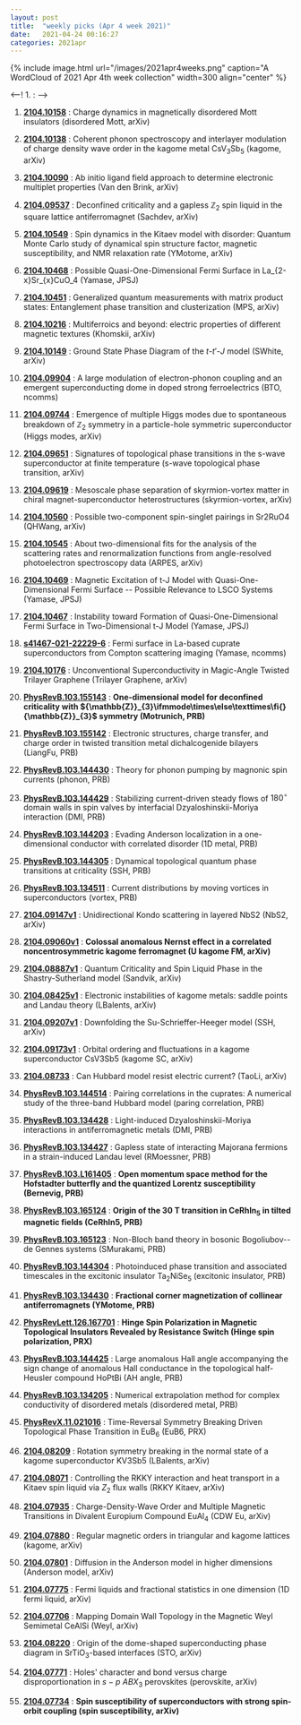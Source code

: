 ```yaml
---
layout: post
title:  "weekly picks (Apr 4 week 2021)"
date:   2021-04-24 00:16:27
categories: 2021apr
---
```


{% include image.html url="/images/2021apr4weeks.png" caption="A WordCloud of 2021 Apr 4th week collection" width=300 align="center" %}


<--! 1. **[]()** : -->


1. **[2104.10158](http://arxiv.org/abs/2104.10158)** : Charge dynamics in magnetically disordered Mott insulators (disordered Mott, arXiv)

1. **[2104.10138](http://arxiv.org/abs/2104.10138)** : Coherent phonon spectroscopy and interlayer modulation of charge density wave order in the kagome metal CsV$_3$Sb$_5$ (kagome, arXiv)


1. **[2104.10090](http://arxiv.org/abs/2104.10090)** : Ab initio ligand field approach to determine electronic multiplet properties (Van den Brink, arXiv)

1. **[2104.09537](http://arxiv.org/abs/2104.09537)** : Deconfined criticality and a gapless $\mathbb{Z}_2$ spin liquid in the square lattice antiferromagnet (Sachdev, arXiv)


1. **[2104.10549](http://arxiv.org/abs/2104.10549)** : Spin dynamics in the Kitaev model with disorder: Quantum Monte Carlo study of dynamical spin structure factor, magnetic susceptibility, and NMR relaxation rate (YMotome, arXiv)

1. **[2104.10468](http://arxiv.org/abs/2104.10468)** : Possible Quasi-One-Dimensional Fermi Surface in La_{2-x}Sr_{x}CuO_4 (Yamase, JPSJ)


1. **[2104.10451](http://arxiv.org/abs/2104.10451)** : Generalized quantum measurements with matrix product states: Entanglement phase transition and clusterization (MPS, arXiv)

1. **[2104.10216](http://arxiv.org/abs/2104.10216)** : Multiferroics and beyond: electric properties of different magnetic textures (Khomskii, arXiv)

1. **[2104.10149](http://arxiv.org/abs/2104.10149)** : Ground State Phase Diagram of the $t$-$t'$-$J$ model (SWhite, arXiv)

1. **[2104.09904](http://arxiv.org/abs/2104.09904)** : A large modulation of electron-phonon coupling and an emergent superconducting dome in doped strong ferroelectrics (BTO, ncomms)

1. **[2104.09744](http://arxiv.org/abs/2104.09744)** : Emergence of multiple Higgs modes due to spontaneous breakdown of $\mathbb{Z}_2$ symmetry in a particle-hole symmetric superconductor (Higgs modes, arXiv)

1. **[2104.09651](http://arxiv.org/abs/2104.09651)** : Signatures of topological phase transitions in the s-wave superconductor at finite temperature (s-wave topological phase transition, arXiv)

1. **[2104.09619](http://arxiv.org/abs/2104.09619)** : Mesoscale phase separation of skyrmion-vortex matter in chiral magnet-superconductor heterostructures (skyrmion-vortex, arXiv)

1. **[2104.10560](http://arxiv.org/abs/2104.10560)** : Possible two-component spin-singlet pairings in Sr2RuO4 (QHWang, arXiv)

1. **[2104.10545](http://arxiv.org/abs/2104.10545)** : About two-dimensional fits for the analysis of the scattering rates and renormalization functions from angle-resolved photoelectron spectroscopy data (ARPES, arXiv)

1. **[2104.10469](http://arxiv.org/abs/2104.10469)** : Magnetic Excitation of t-J Model with Quasi-One-Dimensional Fermi Surface -- Possible Relevance to LSCO Systems (Yamase, JPSJ)

1. **[2104.10467](http://arxiv.org/abs/2104.10467)** : Instability toward Formation of Quasi-One-Dimensional Fermi Surface in Two-Dimensional t-J Model (Yamase, JPSJ)

1. **[s41467-021-22229-6](https://www.nature.com/articles/s41467-021-22229-6)** : Fermi surface in La-based cuprate superconductors from Compton scattering imaging (Yamase, ncomms)

1. **[2104.10176](http://arxiv.org/abs/2104.10176)** : Unconventional Superconductivity in Magic-Angle Twisted Trilayer Graphene (Trilayer Graphene, arXiv)

1. **[PhysRevB.103.155143](https://link.aps.org/doi/10.1103/PhysRevB.103.155143)** : **One-dimensional model for deconfined criticality with ${\mathbb{Z}}_{3}\ifmmode\times\else\texttimes\fi{}{\mathbb{Z}}_{3}$ symmetry (Motrunich, PRB)**


1. **[PhysRevB.103.155142](https://link.aps.org/doi/10.1103/PhysRevB.103.155142)** : Electronic structures, charge transfer, and charge order in twisted transition metal dichalcogenide bilayers (LiangFu, PRB)


1. **[PhysRevB.103.144430](https://link.aps.org/doi/10.1103/PhysRevB.103.144430)** : Theory for phonon pumping by magnonic spin currents (phonon, PRB)


1. **[PhysRevB.103.144429](https://link.aps.org/doi/10.1103/PhysRevB.103.144429)** : Stabilizing current-driven steady flows of ${180}^{\ensuremath{\circ}}$ domain walls in spin valves by interfacial Dzyaloshinskii-Moriya interaction (DMI, PRB)

1. **[PhysRevB.103.144203](https://link.aps.org/doi/10.1103/PhysRevB.103.144203)** : Evading Anderson localization in a one-dimensional conductor with correlated disorder (1D metal, PRB)

1. **[PhysRevB.103.144305](https://link.aps.org/doi/10.1103/PhysRevB.103.144305)** : Dynamical topological quantum phase transitions at criticality (SSH, PRB)

1. **[PhysRevB.103.134511](https://link.aps.org/doi/10.1103/PhysRevB.103.134511)** : Current distributions by moving vortices in superconductors (vortex, PRB)


1. **[2104.09147v1](https://arxiv.org/abs/2104.09147v1)** : Unidirectional Kondo scattering in layered NbS2 (NbS2, arXiv)

1. **[2104.09060v1](https://arxiv.org/abs/2104.09060v1)** : **Colossal anomalous Nernst effect in a correlated noncentrosymmetric kagome ferromagnet (U kagome FM, arXiv)**

1. **[2104.08887v1](https://arxiv.org/abs/2104.08887v1)** : Quantum Criticality and Spin Liquid Phase in the Shastry-Sutherland model (Sandvik, arXiv)

1. **[2104.08425v1](https://arxiv.org/abs/2104.08425v1)** : Electronic instabilities of kagome metals: saddle points and Landau theory (LBalents, arXiv)

1. **[2104.09207v1](https://arxiv.org/abs/2104.09207v1)** : Downfolding the Su-Schrieffer-Heeger model (SSH, arXiv)


1. **[2104.09173v1](https://arxiv.org/abs/2104.09173v1)** : Orbital ordering and fluctuations in a kagome superconductor CsV3Sb5 (kagome SC, arXiv)

1. **[2104.08733](https://arxiv.org/abs/2104.08733)** : Can Hubbard model resist electric current? (TaoLi, arXiv)

1. **[PhysRevB.103.144514](https://link.aps.org/doi/10.1103/PhysRevB.103.144514)** : Pairing correlations in the cuprates: A numerical study of the three-band Hubbard model (paring correlation, PRB)

1. **[PhysRevB.103.134428](https://link.aps.org/doi/10.1103/PhysRevB.103.134428)** : Light-induced Dzyaloshinskii-Moriya interactions in antiferromagnetic metals (DMI, PRB)

1. **[PhysRevB.103.134427](https://link.aps.org/doi/10.1103/PhysRevB.103.134427)** : Gapless state of interacting Majorana fermions in a strain-induced Landau level (RMoessner, PRB)

1. **[PhysRevB.103.L161405](https://link.aps.org/doi/10.1103/PhysRevB.103.L161405)** : **Open momentum space method for the Hofstadter butterfly and the quantized Lorentz susceptibility (Bernevig, PRB)** 

1. **[PhysRevB.103.165124](https://link.aps.org/doi/10.1103/PhysRevB.103.165124)** : **Origin of the 30 T transition in ${\mathrm{CeRhIn}}_{5}$ in tilted magnetic fields (CeRhIn5, PRB)**

1. **[PhysRevB.103.165123](https://link.aps.org/doi/10.1103/PhysRevB.103.165123)** : Non-Bloch band theory in bosonic Bogoliubov--de Gennes systems (SMurakami, PRB)


1. **[PhysRevB.103.144304](https://link.aps.org/doi/10.1103/PhysRevB.103.144304)** : Photoinduced phase transition and associated timescales in the excitonic insulator ${\mathrm{Ta}}_{2}\mathrm{Ni}{\mathrm{Se}}_{5}$ (excitonic insulator, PRB)

1. **[PhysRevB.103.134430](https://link.aps.org/doi/10.1103/PhysRevB.103.134430)** : **Fractional corner magnetization of collinear antiferromagnets (YMotome, PRB)**

1. **[PhysRevLett.126.167701](https://link.aps.org/doi/10.1103/PhysRevLett.126.167701)** : **Hinge Spin Polarization in Magnetic Topological Insulators Revealed by Resistance Switch (Hinge spin polarization, PRX)**


1. **[PhysRevB.103.144425](https://link.aps.org/doi/10.1103/PhysRevB.103.144425)** : Large anomalous Hall angle accompanying the sign change of anomalous Hall conductance in the topological half-Heusler compound HoPtBi (AH angle, PRB)

1. **[PhysRevB.103.134205](https://link.aps.org/doi/10.1103/PhysRevB.103.134205)** : Numerical extrapolation method for complex conductivity of disordered metals (disordered metal, PRB)

1. **[PhysRevX.11.021016](https://link.aps.org/doi/10.1103/PhysRevX.11.021016)** : Time-Reversal Symmetry Breaking Driven Topological Phase Transition in ${\mathrm{EuB}}_{6}$ (EuB6, PRX)

1. **[2104.08209](http://arxiv.org/abs/2104.08209)** : Rotation symmetry breaking in the normal state of a kagome superconductor KV3Sb5 (LBalents, arXiv)

1. **[2104.08071](http://arxiv.org/abs/2104.08071)** : Controlling the RKKY interaction and heat transport in a Kitaev spin liquid via $Z_2$ flux walls (RKKY Kitaev, arXiv)

1. **[2104.07935](http://arxiv.org/abs/2104.07935)** : Charge-Density-Wave Order and Multiple Magnetic Transitions in Divalent Europium Compound EuAl$_4$ (CDW Eu, arXiv)

1. **[2104.07880](http://arxiv.org/abs/2104.07880)** : Regular magnetic orders in triangular and kagome lattices (kagome, arXiv)

1. **[2104.07801](http://arxiv.org/abs/2104.07801)** : Diffusion in the Anderson model in higher dimensions (Anderson model, arXiv)

1. **[2104.07775](http://arxiv.org/abs/2104.07775)** : Fermi liquids and fractional statistics in one dimension (1D fermi liquid, arXiv)

1. **[2104.07706](http://arxiv.org/abs/2104.07706)** : Mapping Domain Wall Topology in the Magnetic Weyl Semimetal CeAlSi (Weyl, arXiv)

1. **[2104.08220](http://arxiv.org/abs/2104.08220)** : Origin of the dome-shaped superconducting phase diagram in $\mathrm{SrTiO}_3$-based interfaces (STO, arXiv)

1. **[2104.07771](http://arxiv.org/abs/2104.07771)** : Holes' character and bond versus charge disproportionation in $s-p$ $ABX_{3}$ perovskites (perovskite, arXiv)

1. **[2104.07734](http://arxiv.org/abs/2104.07734)** : **Spin susceptibility of superconductors with strong spin-orbit coupling (spin susceptibility, arXiv)**
